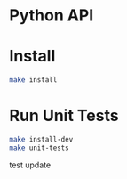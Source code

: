 # Python API

# Install

```bash
make install
```

# Run Unit Tests

```bash
make install-dev
make unit-tests
```

test update
